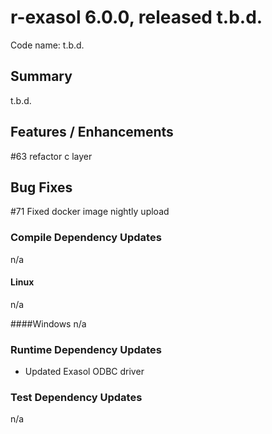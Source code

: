 # r-exasol 6.0.0, released t.b.d.

Code name: t.b.d.

## Summary 

t.b.d. 

## Features / Enhancements
 #63 refactor c layer

## Bug Fixes
 #71 Fixed docker image nightly upload

### Compile Dependency Updates
n/a

#### Linux
n/a

####Windows
n/a

### Runtime Dependency Updates
* Updated Exasol ODBC driver

### Test Dependency Updates
n/a